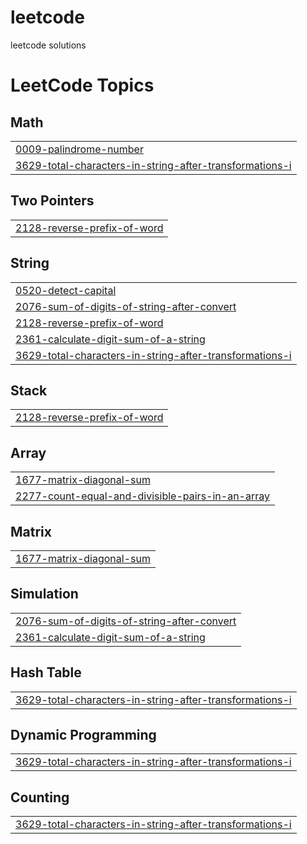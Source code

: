 # leetcode
leetcode solutions

<!---LeetCode Topics Start-->
# LeetCode Topics
## Math
|  |
| ------- |
| [0009-palindrome-number](https://github.com/ayaluribhavanareddy/leetcode/tree/master/0009-palindrome-number) |
| [3629-total-characters-in-string-after-transformations-i](https://github.com/ayaluribhavanareddy/leetcode/tree/master/3629-total-characters-in-string-after-transformations-i) |
## Two Pointers
|  |
| ------- |
| [2128-reverse-prefix-of-word](https://github.com/ayaluribhavanareddy/leetcode/tree/master/2128-reverse-prefix-of-word) |
## String
|  |
| ------- |
| [0520-detect-capital](https://github.com/ayaluribhavanareddy/leetcode/tree/master/0520-detect-capital) |
| [2076-sum-of-digits-of-string-after-convert](https://github.com/ayaluribhavanareddy/leetcode/tree/master/2076-sum-of-digits-of-string-after-convert) |
| [2128-reverse-prefix-of-word](https://github.com/ayaluribhavanareddy/leetcode/tree/master/2128-reverse-prefix-of-word) |
| [2361-calculate-digit-sum-of-a-string](https://github.com/ayaluribhavanareddy/leetcode/tree/master/2361-calculate-digit-sum-of-a-string) |
| [3629-total-characters-in-string-after-transformations-i](https://github.com/ayaluribhavanareddy/leetcode/tree/master/3629-total-characters-in-string-after-transformations-i) |
## Stack
|  |
| ------- |
| [2128-reverse-prefix-of-word](https://github.com/ayaluribhavanareddy/leetcode/tree/master/2128-reverse-prefix-of-word) |
## Array
|  |
| ------- |
| [1677-matrix-diagonal-sum](https://github.com/ayaluribhavanareddy/leetcode/tree/master/1677-matrix-diagonal-sum) |
| [2277-count-equal-and-divisible-pairs-in-an-array](https://github.com/ayaluribhavanareddy/leetcode/tree/master/2277-count-equal-and-divisible-pairs-in-an-array) |
## Matrix
|  |
| ------- |
| [1677-matrix-diagonal-sum](https://github.com/ayaluribhavanareddy/leetcode/tree/master/1677-matrix-diagonal-sum) |
## Simulation
|  |
| ------- |
| [2076-sum-of-digits-of-string-after-convert](https://github.com/ayaluribhavanareddy/leetcode/tree/master/2076-sum-of-digits-of-string-after-convert) |
| [2361-calculate-digit-sum-of-a-string](https://github.com/ayaluribhavanareddy/leetcode/tree/master/2361-calculate-digit-sum-of-a-string) |
## Hash Table
|  |
| ------- |
| [3629-total-characters-in-string-after-transformations-i](https://github.com/ayaluribhavanareddy/leetcode/tree/master/3629-total-characters-in-string-after-transformations-i) |
## Dynamic Programming
|  |
| ------- |
| [3629-total-characters-in-string-after-transformations-i](https://github.com/ayaluribhavanareddy/leetcode/tree/master/3629-total-characters-in-string-after-transformations-i) |
## Counting
|  |
| ------- |
| [3629-total-characters-in-string-after-transformations-i](https://github.com/ayaluribhavanareddy/leetcode/tree/master/3629-total-characters-in-string-after-transformations-i) |
<!---LeetCode Topics End-->